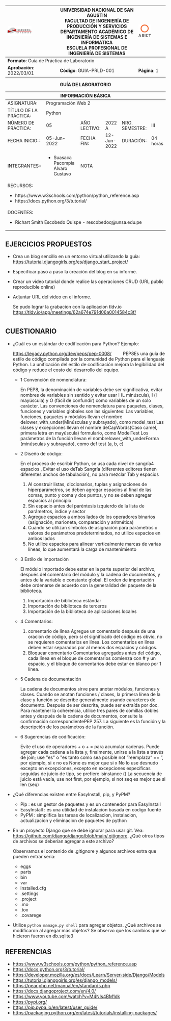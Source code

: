 <div align="center">
<table>
    <theader>
        <tr>
            <td><img src="https://github.com/rescobedoq/pw2/blob/main/epis.png?raw=true" alt="EPIS" style="width:50%; height:auto"/></td>
            <th>
                <span style="font-weight:bold;">UNIVERSIDAD NACIONAL DE SAN AGUSTIN</span><br />
                <span style="font-weight:bold;">FACULTAD DE INGENIERÍA DE PRODUCCIÓN Y SERVICIOS</span><br />
                <span style="font-weight:bold;">DEPARTAMENTO ACADÉMICO DE INGENIERÍA DE SISTEMAS E INFORMÁTICA</span><br />
                <span style="font-weight:bold;">ESCUELA PROFESIONAL DE INGENIERÍA DE SISTEMAS</span>
            </th>
            <td><img src="https://github.com/rescobedoq/pw2/blob/main/abet.png?raw=true" alt="ABET" style="width:50%; height:auto"/></td>
        </tr>
    </theader>
    <tbody>
        <tr><td colspan="3"><span style="font-weight:bold;">Formato</span>: Guía de Práctica de Laboratorio</td></tr>
        <tr><td><span style="font-weight:bold;">Aprobación</span>:  2022/03/01</td><td><span style="font-weight:bold;">Código</span>: GUIA-PRLD-001</td><td><span style="font-weight:bold;">Página</span>: 1</td></tr>
    </tbody>
</table>
</div>

<div align="center">
<span style="font-weight:bold;">GUÍA DE LABORATORIO</span><br />
</div>


<table>
<theader>
<tr><th colspan="6">INFORMACIÓN BÁSICA</th></tr>
</theader>
<tbody>
<tr><td>ASIGNATURA:</td><td colspan="5">Programación Web 2</td></tr>
<tr><td>TÍTULO DE LA PRÁCTICA:</td><td colspan="5">Python</td></tr>
<tr>
<td>NÚMERO DE PRÁCTICA:</td><td>05</td><td>AÑO LECTIVO:</td><td>2022 A</td><td>NRO. SEMESTRE:</td><td>III</td>
</tr>
<tr>
<td>FECHA INICIO::</td><td>05-Jun-2022</td><td>FECHA FIN:</td><td>12-Jun-2022</td><td>DURACIÓN:</td><td>04 horas</td>
</tr>
<tr>
<td>INTEGRANTES::</td><td>
<ul>
<li>Suasaca Pacompia Alvaro Gustavo</li>

</ul>
<td>NOTA</td><td></td><td></td><td></td>
</td>
</tr>
<tr><td colspan="6">RECURSOS:
    <ul>
        <li>https://www.w3schools.com/python/python_reference.asp</li>
        <li>https://docs.python.org/3/tutorial/</li>
    </ul>
</td>
</<tr>
<tr><td colspan="6">DOCENTES:
<ul>
<li>Richart Smith Escobedo Quispe - rescobedoq@unsa.edu.pe</li>
</ul>
</td>
</<tr>
</tdbody>
</table>



## EJERCICIOS PROPUESTOS
-   Crea un blog sencillo en un entorno virtual utilizando la guía: https://tutorial.djangogirls.org/es/django_start_project/
-   Especificar paso a paso la creación del blog en su informe.
-   Crear un video tutorial donde realice las operaciones CRUD (URL public reproducible online)
-   Adjuntar URL del video en el informe.
    
    Se pudo lograr la grabacion con la aplicacion tldv.io
    https://tldv.io/app/meetings/62a674e791d06a0014584c3f/


#

## CUESTIONARIO
-   ¿Cuál es un estándar de codificación para Python? Ejemplo:

    https://legacy.python.org/dev/peps/pep-0008/
    PEP8Es una guía de estilo de código compilada por la comunidad de Python para el lenguaje Python. La unificación del estilo de codificación 
    mejora la legibilidad del código y reduce el costo del desarrollo del equipo.
    - 1 Convención de nomenclatura:
        
        En PEP8, la denominación de variables debe ser significativa, evitar nombres de variables sin sentido y evitar usar l (L minúscula), 
        I (i mayúscula) y O (fácil de confundir) como variables de un solo carácter. Las convenciones de nomenclatura para paquetes, clases, 
        funciones y variables globales son las siguientes:
        Las variables, funciones, paquetes y módulos llevan el nombre delower_with_under(Minúsculas y subrayado), como model_test
        Las clases y excepciones llevan el nombre deCapWords(Caso camel, primera letra en mayúscula) formulario, como ModelTest
        Los parámetros de la función llevan el nombrelower_with_underForma (minúsculas y subrayado), como def test (a, b, c)
        
    - 2 Diseño de código:
        
        En el proceso de escribir Python, se usa cada nivel de sangría4 espacios , Evitar el uso deTab Sangría (diferentes editores tienen 
        diferentes anchos de tabulación), no para mezclar Tab y espacios
        1) Al construir listas, diccionarios, tuplas y asignaciones de hiperparámetros, se deben agregar espacios al final de las comas, punto
           y coma y dos puntos, y no se deben agregar espacios al principio
        2) Sin espacio antes del paréntesis izquierdo de la lista de parámetros, índice y sector
        3) Agregue espacios a ambos lados de los operadores binarios (asignación, marioneta, comparación y aritmética)
        4) Cuando se utilizan símbolos de asignación para parámetros o valores de parámetros predeterminados, no utilice espacios en ambos lados
        5) No utilice espacios para alinear verticalmente marcas de varias líneas, lo que aumentará la carga de mantenimiento
    - 3 Estilo de importación
        
        El módulo importado debe estar en la parte superior del archivo, después del comentario del módulo y la cadena de documentos, y antes de la 
        variable o constante global. El orden de importación debe ordenarse de acuerdo con la generalidad del paquete de la biblioteca.
        1) Importación de biblioteca estándar
        2) Importación de biblioteca de terceros
        3) Importación de la biblioteca de aplicaciones locales
    - 4 Comentarios:
        
        1) comentario de línea
        Agregue un comentario después de una oración de código, pero si el significado del código es obvio, no se requieren comentarios en línea. Los 
        comentarios en línea deben estar separados por al menos dos espacios y códigos.
        2) Bloquear comentario
        Comentarios agregados antes del código, cada línea en el bloque de comentarios comienza con # y un espacio, y el bloque de comentarios debe estar 
        en blanco por 1 línea.
    - 5 Cadena de documentación
        
        La cadena de documentos sirve para anotar módulos, funciones y clases. Cuando se anotan funciones / clases, la primera línea de la clase y función 
        se describe generalmente usando caracteres de documento. Después de ser descrita, puede ser extraída por doc. Para mantener la coherencia, utilice 
        tres pares de comillas dobles antes y después de la cadena de documentos, consulte la confirmación correspondientePEP 257. La siguiente es la función 
        y la descripción de los parámetros de la función.
    - 6 Sugerencias de codificación:
        
        Evite el uso de operadores + o + = para acumular cadenas. Puede agregar cada cadena a la lista y, finalmente, unirse a la lista a través de join; use 
        "es" o "es tanto como sea posible
        not ”reemplaza“ == ”, por ejemplo, si x no es None es mejor que si x
        No lo use desnudo excepto en excepciones, excepto en excepciones específicas seguidas de juicio de tipo, se prefiere isinstance ()
        La secuencia de juicio está vacía, use not first, por ejemplo, si not seq es mejor que si len (seq)
        
-   ¿Qué diferencias existen entre EasyInstall, pip, y PyPM?
    
    - Pip : es un gestor de paquetes y  es un contenedor para EasyInstall
    - EasyInstall : es una utilidad de instalacion basada en codigo fuente
    - PyPM : simplifica las tareas de localizacion, instalacion, actualizacion y eliminacion de paquetes de python
    
-   En un proyecto Django que se debe ignorar para usar git. Vea: https://github.com/django/django/blob/main/.gitignore. ¿Qué otros tipos de archivos se deberían
    agregar a este archivo?
    
    Observamos el contenido de .gitignore y algunos archivos extra que pueden entrar seria:
    - eggs
    - parts
    - bin
    - var
    - installed.cfg
    - .settings
    - .project
    - .mo
    - .tox
    - .covarege
    
-   Utilice ```python manage.py shell``` para agregar objetos. ¿Qué archivos se modificaron al agregar más objetos?
    Se observo que los cambios que se hicieron fueron en db.sqlite3

## REFERENCIAS
-   https://www.w3schools.com/python/python_reference.asp
-   https://docs.python.org/3/tutorial/
-   https://developer.mozilla.org/es/docs/Learn/Server-side/Django/Models
-   https://tutorial.djangogirls.org/es/django_models/
-   https://pear.php.net/manual/en/standards.php
-   https://docs.djangoproject.com/en/4.0/
-   https://www.youtube.com/watch?v=M4NIs4BM1dk
-   https://pypi.org/
-   https://pip.pypa.io/en/latest/user_guide/
-   https://packaging.python.org/en/latest/tutorials/installing-packages/

